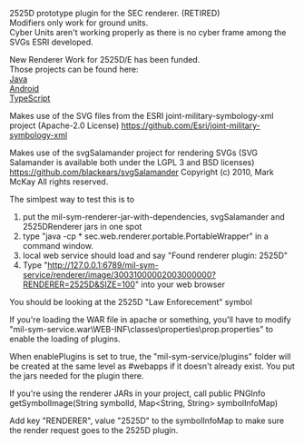 2525D prototype plugin for the SEC renderer. (RETIRED)  
Modifiers only work for ground units.  
Cyber Units aren't working properly as there is no cyber frame among the SVGs ESRI developed.  

New Renderer Work for 2525D/E has been funded.  
Those projects can be found here:  
[Java](https://github.com/missioncommand/mil-sym-java)  
[Android](https://github.com/missioncommand/mil-sym-android)  
[TypeScript](https://github.com/missioncommand/mil-sym-ts)  

Makes use of the SVG files from the ESRI joint-military-symbology-xml project (Apache-2.0 License)
https://github.com/Esri/joint-military-symbology-xml

Makes use of the svgSalamander project for rendering SVGs (SVG Salamander is available both under the LGPL 3 and BSD licenses)
https://github.com/blackears/svgSalamander
Copyright (c) 2010, Mark McKay
All rights reserved.

The simlpest way to test this is to 
1. put the mil-sym-renderer-jar-with-dependencies, svgSalamander and 2525DRenderer jars in one spot
2. type "java -cp * sec.web.renderer.portable.PortableWrapper" in a command window.
3. local web service should load and say "Found renderer plugin: 2525D"
4. Type "http://127.0.0.1:6789/mil-sym-service/renderer/image/30031000002003000000?RENDERER=2525D&SIZE=100" into your web browser

You should be looking at the 2525D "Law Enforecement" symbol

If you're loading the WAR file in apache or something, you'll have to modify
"mil-sym-service.war\WEB-INF\classes\properties\prop.properties"
to enable the loading of plugins.

When enablePlugins is set to true, the "mil-sym-service/plugins" folder will be created at the same level as 
#webapps if it doesn't already exist.  You put the jars needed for the plugin there.

If you're using the renderer JARs in your project, call 
public PNGInfo getSymbolImage(String symbolId, Map<String, String> symbolInfoMap)

Add key "RENDERER", value "2525D" to the symbolInfoMap to make sure the render request goes to the 2525D plugin.
